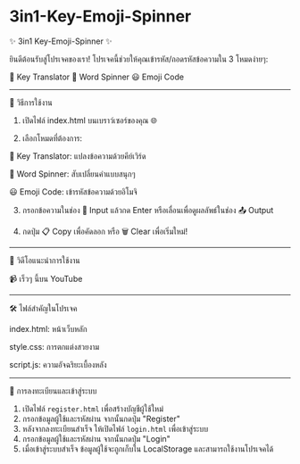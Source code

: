 # 3in1-Key-Emoji-Spinner

✨ 3in1 Key-Emoji-Spinner ✨

ยินดีต้อนรับสู่โปรเจคของเรา!
โปรเจคนี้ช่วยให้คุณเข้ารหัส/ถอดรหัสข้อความใน 3 โหมดง่ายๆ:

🔑 Key Translator
🔄 Word Spinner
😃 Emoji Code


---

🚀 วิธีการใช้งาน

1. เปิดไฟล์ index.html บนเบราว์เซอร์ของคุณ 🌐


2. เลือกโหมดที่ต้องการ:

🔑 Key Translator: แปลงข้อความด้วยคีย์เวิร์ด

🔄 Word Spinner: สับเปลี่ยนคำแบบสนุกๆ

😃 Emoji Code: เข้ารหัสข้อความด้วยอิโมจิ



3. กรอกข้อความในช่อง 📝 Input แล้วกด Enter หรือเลื่อนเพื่อดูผลลัพธ์ในช่อง 📤 Output


4. กดปุ่ม 📋 Copy เพื่อคัดลอก หรือ 🗑️ Clear เพื่อเริ่มใหม่!




---

🎥 วิดีโอแนะนำการใช้งาน

📹 เร็วๆ นี้บน YouTube


---

🛠️ ไฟล์สำคัญในโปรเจค

index.html: หน้าเว็บหลัก

style.css: การตกแต่งสวยงาม

script.js: ความอัจฉริยะเบื้องหลัง

---

🔐 การลงทะเบียนและเข้าสู่ระบบ

1. เปิดไฟล์ `register.html` เพื่อสร้างบัญชีผู้ใช้ใหม่
2. กรอกข้อมูลผู้ใช้และรหัสผ่าน จากนั้นกดปุ่ม "Register"
3. หลังจากลงทะเบียนสำเร็จ ให้เปิดไฟล์ `login.html` เพื่อเข้าสู่ระบบ
4. กรอกข้อมูลผู้ใช้และรหัสผ่าน จากนั้นกดปุ่ม "Login"
5. เมื่อเข้าสู่ระบบสำเร็จ ข้อมูลผู้ใช้จะถูกเก็บใน LocalStorage และสามารถใช้งานโปรเจคได้
